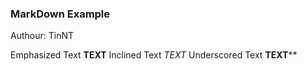 ### MarkDown Example

Authour: TinNT

Emphasized Text **TEXT**
Inclined Text *TEXT*
Underscored Text __TEXT__**
